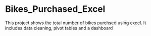 # Bikes_Purchased_Excel
This project shows the total number of bikes purchsed using excel. It includes data cleaning, pivot tables and a dashboard
